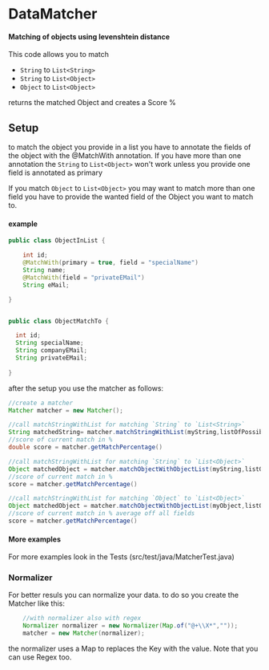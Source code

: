 # DataMatcher
#### Matching of objects using levenshtein distance

This code allows you to match

- `String` to `List<String>`
- `String` to `List<Object>`
- `Object` to `List<Object>`

 returns the matched Object
 and creates a Score %

## Setup

to match the object you provide in a list you have to annotate the fields of the object with the @MatchWith annotation.
If you have more than one annotation the `String` to `List<Object>` won't work unless you provide one field is annotated as primary 


If you match `Object` to `List<Object>` you may want to match more than one field you have to provide the wanted field of the Object you want to match to.

#### example
```java 
public class ObjectInList {

    int id;
    @MatchWith(primary = true, field = "specialName")
    String name;
    @MatchWith(field = "privateEMail")
    String eMail;

}


public class ObjectMatchTo {

  int id;
  String specialName;
  String companyEMail;
  String privateEMail;
 
}
```

after the setup you use the matcher as follows:

```java
//create a matcher
Matcher matcher = new Matcher();

//call matchStringWithList for matching `String` to `List<String>`
String matchedString= matcher.matchStringWithList(myString,listOfPossibleStrings);
//score of current match in %
double score = matcher.getMatchPercentage()

//call matchStringWithList for matching `String` to `List<Object>`
Object matchedObject = matcher.matchObjectWithObjectList(myString,listOfPossibleObjects);
//score of current match in %
score = matcher.getMatchPercentage()

//call matchStringWithList for matching `Object` to `List<Object>`
Object matchedObject = matcher.matchObjectWithObjectList(myObject,listOfPossibleObjects);
//score of current match in % average off all fields
score = matcher.getMatchPercentage()
```
#### More examples
For more examples look in the Tests (src/test/java/MatcherTest.java)

### Normalizer
For better resuls you can normalize your data. to do so you create the Matcher like this:
```java
    //with normalizer also with regex
    Normalizer normalizer = new Normalizer(Map.of("@+\\X*",""));
    matcher = new Matcher(normalizer);
```
the normalizer uses a Map to replaces the Key with the value. Note that you can use Regex too. 


